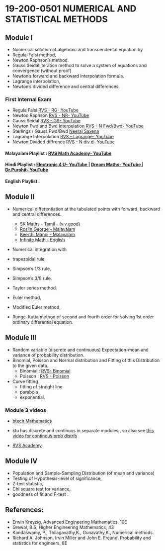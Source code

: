 
# 19-200-0501 NUMERICAL AND STATISTICAL METHODS

## Module I 
- Numerical solution of algebraic and transcendental equation by 
- Regula-Falsi method, 
- Newton Raphson’s method. 
- Gauss Seidal iteration method to solve a system of equations and convergence (without proof) 
- Newton’s forward and backward interpolation formula. 
- Lagrange interpolation, 
- Newton’s divided difference and central differences. 

### First Internal Exam 

- Regula Falsi [RVS - RG- YouTube ](https://www.youtube.com/watch?v=8_dgotSXe0Y&list=PL7lBkW4pLsILWOsM0YdnIBTtPXy8I3NhT&index=3&pp=iAQB)
- Newton Raphson [RVS - NR- YouTube ](https://www.youtube.com/watch?v=pey2dSIcZBo&list=PL7lBkW4pLsILWOsM0YdnIBTtPXy8I3NhT&index=1&pp=iAQB)
- Gauss Seidal [RVS - GS- YouTube ](https://www.youtube.com/watch?v=lKB9weekBHw&pp=ygUQZ2F1c3Mgc2VpZGFsIHJ2cw%3D%3D)
- Newton Fwd and Bwd Interpolation [RVS - N Fwd/Bwd- YouTube ](https://www.youtube.com/watch?v=dntRsdgd8w4&list=PL7lBkW4pLsILWOsM0YdnIBTtPXy8I3NhT&index=7&pp=iAQB)
- Sterlings / Gauss Fwd/Bwd [Neeraj Saxena](https://www.youtube.com/watch?v=_KV6ydIo2wE)
- Lagrange Interpolation [RVS - Lagrange- YouTube ](https://www.youtube.com/watch?v=gYGRCqKIx-U&list=PL7lBkW4pLsILWOsM0YdnIBTtPXy8I3NhT&index=5&pp=iAQB)
- Newton Divided diffrence [RVS - N div d- YouTube ](https://www.youtube.com/watch?v=ciSynKW0BkE&list=PL7lBkW4pLsILWOsM0YdnIBTtPXy8I3NhT&index=6&pp=iAQB)

#### Malayalam Playlist : [RVS Math Academy- YouTube ](https://www.youtube.com/playlist?list=PL7lBkW4pLsILWOsM0YdnIBTtPXy8I3NhT)
#### Hindi Playlist : [Electronic 4 U- YouTube ](https://www.youtube.com/playlist?list=PLe25ovnCxlLSAJ9lvR-PxiWfhTtcI3b4w)  | [Dream Maths- YouTube ](https://www.youtube.com/playlist?list=PLEHGYFbPuuMGfyIXGx8V-Xhi0HRSjT8Ak) | [Dr.Purohit- YouTube ](https://www.youtube.com/playlist?list=PLU6SqdYcYsfLrTna7UuaVfGZYkNo0cpVC)

#### English Playlist : 

## Module II 
- Numerical differentiation at the tabulated points with forward, backward and central differences. 
    - [SK Maths - Tamil - (v.v.good)](https://www.youtube.com/watch?v=S5zAWGSTCOE&list=PLA-HuD2_X05P1eK-5oa9tarbh9qaGXBE0)
    - [Roslin George - Malayalam](https://www.youtube.com/watch?v=sRphyn1qaSM)
    - [Keerthi Manoj - Malayalam](https://www.youtube.com/watch?v=8fnC_0muaDs)
    - [Infinite Math - English](https://www.youtube.com/watch?v=5zwxZ439nTA)


- Numerical integration with
-  trapezoidal rule,
- Simpson’s 1/3 rule, 
- Simpson’s 3/8 rule. 
- Taylor series method.
-  Euler method, 
- Modified Euler method, 
- Runge–Kutta method of second and fourth order for solving 1st order ordinary differential equation. 



## Module III 
- Random variable (discrete and continuous) Expectation-mean and variance of probability distribution. 
- Binomial, Poisson and Normal distribution and Fitting of this Distribution to the given data. 
    - Binomial : [RVS- Binomial](https://www.youtube.com/watch?v=inkv1ICbtas&list=PL7lBkW4pLsIJtj3bUsXXhoYeIaNguwuHY&index=10&pp=iAQB)
    - Poisson : [RVS - Poisson](https://www.youtube.com/watch?v=uZVwH6WWeHc&list=PL7lBkW4pLsIJtj3bUsXXhoYeIaNguwuHY&index=17&pp=iAQB)
- Curve fitting
    - fitting of straight line
    - parabola
    - exponential. 

### Module 3 videos 

- [btech Mathematics](https://www.youtube.com/playlist?list=PLZKuc5xrMu7dJH6DEYi7RbUM_280weV-k)
- ktu has discrete and continuos in separate modules , so also see [this video for continous prob distrib](https://www.youtube.com/watch?v=dPIe0ARk0Vw&list=PLZKuc5xrMu7cbaCkJhxDTbLo7M8xBNBOv)

- [RVS Academy](https://www.youtube.com/watch?v=7xjTfO5WB2Y&list=PL7lBkW4pLsIJtj3bUsXXhoYeIaNguwuHY)



## Module IV
- Population and Sample-Sampling Distribution (of mean and variance) 
- Testing of Hypothesis-level of significance, 
- Z-test statistic, 
- Chi square test for variance, 
- goodness of fit and F-test . 

## References: 
- Erwin Kreyzig, Advanced Engineering Mathematics, 10E 
- Grewal, B.S, Higher Engineering Mathematics, 43
- Kandaswamy, P., Thilagavathy,K., Gunavathy,K., Numerical methods. 
- Richard A. Johnson. Irvin Miller and John E. Freund. Probability and statistics for engineers, 8E
